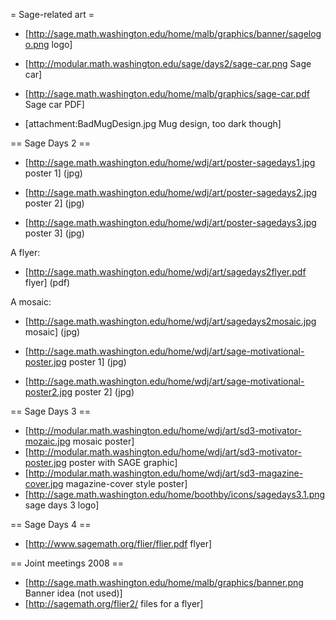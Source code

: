 = Sage-related art =

 * [http://sage.math.washington.edu/home/malb/graphics/banner/sagelogo.png logo]

 * [http://modular.math.washington.edu/sage/days2/sage-car.png Sage car]

 * [http://sage.math.washington.edu/home/malb/graphics/sage-car.pdf  Sage car PDF]

 * [attachment:BadMugDesign.jpg Mug design, too dark though]


== Sage Days 2 ==

 * [http://sage.math.washington.edu/home/wdj/art/poster-sagedays1.jpg poster 1] (jpg)

 * [http://sage.math.washington.edu/home/wdj/art/poster-sagedays2.jpg poster 2] (jpg)

 * [http://sage.math.washington.edu/home/wdj/art/poster-sagedays3.jpg poster 3] (jpg)

A flyer:

 * [http://sage.math.washington.edu/home/wdj/art/sagedays2flyer.pdf flyer]  (pdf)

A mosaic:

 * [http://sage.math.washington.edu/home/wdj/art/sagedays2mosaic.jpg mosaic] (jpg)

 * [http://sage.math.washington.edu/home/wdj/art/sage-motivational-poster.jpg poster 1] (jpg)

 * [http://sage.math.washington.edu/home/wdj/art/sage-motivational-poster2.jpg poster 2] (jpg)

== Sage Days 3 ==
 * [http://modular.math.washington.edu/home/wdj/art/sd3-motivator-mozaic.jpg mosaic poster]
 * [http://modular.math.washington.edu/home/wdj/art/sd3-motivator-poster.jpg poster with SAGE graphic]
 * [http://modular.math.washington.edu/home/wdj/art/sd3-magazine-cover.jpg magazine-cover style poster]
 * [http://sage.math.washington.edu/home/boothby/icons/sagedays3.1.png sage days 3 logo]

== Sage Days 4 ==
 * [http://www.sagemath.org/flier/flier.pdf flyer]

== Joint meetings 2008 ==
 * [http://sage.math.washington.edu/home/malb/graphics/banner.png Banner idea (not used)]
 * [http://sagemath.org/flier2/ files for a flyer]
